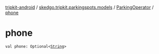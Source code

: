 [tripkit-android](../../index.md) / [skedgo.tripkit.parkingspots.models](../index.md) / [ParkingOperator](index.md) / [phone](./phone.md)

# phone

`val phone: Optional<`[`String`](https://kotlinlang.org/api/latest/jvm/stdlib/kotlin/-string/index.html)`>`